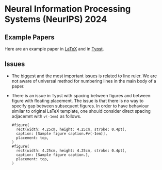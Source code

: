 # Neural Information Processing Systems (NeurIPS) 2024

## Example Papers

Here are an example paper in [LaTeX][1] and in [Typst][2].

## Issues

- The biggest and the most important issues is related to line ruler. We are
  not aware of universal method for numbering lines in the main body of a
  paper.

- There is an issue in Typst with spacing between figures and between figure
  with floating placement. The issue is that there is no way to specify gap
  between subsequent figures. In order to have behaviour similar to original
  LaTeX template, one should consider direct spacing adjacemnt with `v(-1em)`
  as follows.

  ```typst
  #figure(
    rect(width: 4.25cm, height: 4.25cm, stroke: 0.4pt),
    caption: [Sample figure caption.#v(-1em)],
    placement: top,
  )
  #figure(
    rect(width: 4.25cm, height: 4.25cm, stroke: 0.4pt),
    caption: [Sample figure caption.],
    placement: top,
  )
  ```

[1]: example-paper.latex.pdf
[2]: example-paper.typst.pdf
